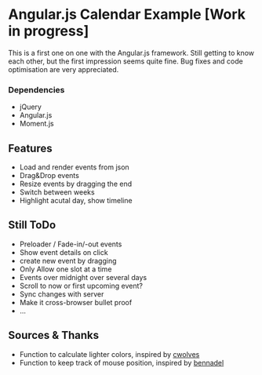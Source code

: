 # Angular.js Calendar Example [Work in progress]

This is a first one on one with the Angular.js framework. Still getting to know each other, but the first impression seems quite fine.
Bug fixes and code optimisation are very appreciated.

### Dependencies

- jQuery
- Angular.js
- Moment.js

## Features

- Load and render events from json
- Drag&Drop events
- Resize events by dragging the end
- Switch between weeks
- Highlight acutal day, show timeline

## Still ToDo

- Preloader / Fade-in/-out events
- Show event details on click
- create new event by dragging
- Only Allow one slot at a time
- Events over midnight over several days
- Scroll to now or first upcoming event?
- Sync changes with server
- Make it cross-browser bullet proof
- ...

## Sources & Thanks

- Function to calculate lighter colors, inspired by [cwolves](http://stackoverflow.com/a/6444043/709769)
- Function to keep track of mouse position, inspired by [bennadel](https://gist.github.com/3743310)